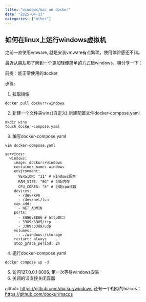 ```yaml
---
title: "windows/mac on docker"
date: "2025-04-13"
categories: ["other"]
---
```


## 如何在linux上运行windows虚拟机

之前一直使用vmware, 就是安装vmware有点繁琐，使用体验感还不错。

最近从朋友那了解到一个更加轻便简单的方式起windows，特分享一下：

前提：能正常使用的docker

步骤: 
1. 拉取镜像
```
docker pull dockurr/windows
```
2. 新建一个文件夹wins(自定义),新建配置文件docker-compose.yaml
```
mkdir wins
touch docker-compose.yaml
```
3. 编写docker-compose.yaml
```
vim docker-compose.yaml
```
```
services:
  windows:
    image: dockurr/windows
    container_name: windows
    environment:
      VERSION: "11" # windows版本
      RAM_SIZE: "8G" # 分配内存
      CPU_CORES: "8" # 分配cpu核数
    devices:
      - /dev/kvm
      - /dev/net/tun
    cap_add:
      - NET_ADMIN
    ports:
      - 8006:8006 # http端口
      - 3389:3389/tcp
      - 3389:3389/udp
    volumes:
      - ./windows:/storage
    restart: always
    stop_grace_period: 2m
```
4. 运行docker-compose.yaml
```
docker compose up -d
```
5. 访问127.0.0.1:8006, 第一次等待windows安装
6. 关闭的话直接关闭容器


github: <https://github.com/dockur/windows>
还有一个相似的macos：<https://github.com/dockur/macos>
